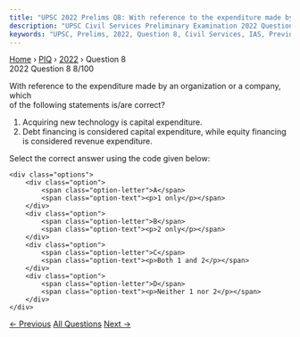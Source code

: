 ```yaml
---
title: "UPSC 2022 Prelims Q8: With reference to the expenditure made by an organization or..."
description: "UPSC Civil Services Preliminary Examination 2022 Question 8 with options and answer"
keywords: "UPSC, Prelims, 2022, Question 8, Civil Services, IAS, Previous Year Questions"
---
```


<nav class="breadcrumb">
    <a href="../../">Home</a>
    <span>›</span>
    <a href="../">PIQ</a>
    <span>›</span>
    <a href="./">2022</a>
    <span>›</span>
    <span>Question 8</span>
</nav>

<div class="question-header">
    <div class="question-meta">
        <span class="year-badge">2022</span>
        <span class="question-number">Question 8</span>
        <span class="progress">8/100</span>
    </div>
    <div class="progress-bar">
        <div class="progress-fill" style="width: 8.0%"></div>
    </div>
</div>

<div class="question-content">
    <div class="question-text">
        <p>With reference to the expenditure made by an organization or a company, which<br />
of the following statements is/are correct?</p>
<ol>
<li>Acquiring new technology is capital expenditure.</li>
<li>Debt financing is considered capital expenditure, while equity financing is considered revenue expenditure.</li>
</ol>
<p>Select the correct answer using the code given below:</p>
    </div>
    
    <div class="options">
        <div class="option">
            <span class="option-letter">A</span>
            <span class="option-text"><p>1 only</p></span>
        </div>
        <div class="option">
            <span class="option-letter">B</span>
            <span class="option-text"><p>2 only</p></span>
        </div>
        <div class="option">
            <span class="option-letter">C</span>
            <span class="option-text"><p>Both 1 and 2</p></span>
        </div>
        <div class="option">
            <span class="option-letter">D</span>
            <span class="option-text"><p>Neither 1 nor 2</p></span>
        </div>
    </div>
</div>

<div class="question-nav">
    <a href="../q007-which-one-of-the-following-situations-best-reflect/" class="nav-btn prev">← Previous</a>
    <a href="../" class="nav-btn center">All Questions</a>
    <a href="../q009-with-reference-to-the-indian-economy-consider-the/" class="nav-btn next">Next →</a>
</div>
